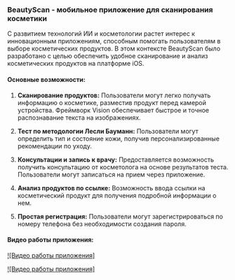 ### BeautyScan - мобильное приложение для сканирования косметики

С развитием технологий ИИ и косметологии растет интерес к инновационным приложениям, способным помогать пользователям в выборе косметических продуктов. В этом контексте BeautyScan было разработано с целью обеспечить удобное сканирование и анализ косметических продуктов на платформе iOS.

#### Основные возможности:

1. **Сканирование продуктов:** Пользователи могут легко получать информацию о косметике, разместив продукт перед камерой устройства. Фреймворк Vision обеспечивает быстрое и точное распознавание текста на изображениях.

2. **Тест по методологии Лесли Бауманн:** Пользователи могут определить тип и состояние кожи, получив персонализированные рекомендации по уходу.

3. **Консультации и запись к врачу:** Предоставляется возможность получить консультацию от косметолога на основе результатов теста. Пользователи могут записаться на прием через приложение.

4. **Анализ продуктов по ссылке:** Возможность ввода ссылки на косметический продукт для получения подробной информации о нем.

5. **Простая регистрация:** Пользователи могут зарегистрироваться по номеру телефона без необходимости создания пароля.

#### Видео работы приложения:

[![Видео работы приложения]](https://drive.google.com/file/d/1bNRO3c7ss5sXdwPGRpceBENDgsKRBfA6/view?usp=sharing)

[![Видео работы приложения]](https://drive.google.com/file/d/132bB37g0oiD0THOF5-e8JFJwU_LmWZT1/view?usp=sharing)

